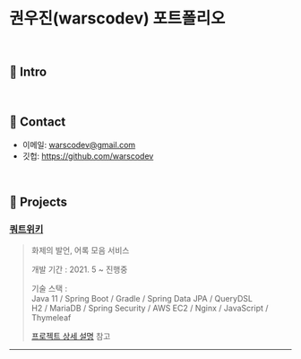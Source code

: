# 권우진(warscodev) 포트폴리오
>

</br>

## :pushpin: Intro

</br>

## :pushpin: Contact
- 이메일: warscodev@gmail.com
- 깃헙: https://github.com/warscodev

</br>

## :pushpin: Projects
### [쿼트위키](https://quot.wiki)
>화제의 발언, 어록 모음 서비스
>
>개발 기간 : 2021. 5 ~ 진행중
>  
>기술 스택 :  
>Java 11 / Spring Boot / Gradle / Spring Data JPA / QueryDSL  
>H2 / MariaDB / Spring Security / AWS EC2 / Nginx / JavaScript / Thymeleaf
>  
>[프로젝트 상세 설명](https://github.com/warscodev/quot) 참고

---
